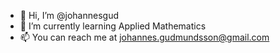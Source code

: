 - 👋 Hi, I’m @johannesgud
- 🌱 I’m currently learning Applied Mathematics
- 📫 You can reach me at johannes.gudmundsson@gmail.com

<!---
johannesgud/johannesgud is a ✨ special ✨ repository because its `README.md` (this file) appears on your GitHub profile.
You can click the Preview link to take a look at your changes.
--->
